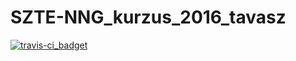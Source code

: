 # SZTE-NNG_kurzus_2016_tavasz

[![travis-ci_badget](https://travis-ci.org/DO-HW/dummy-go-lib.svg?branch=master)](https://travis-ci.org/DO-HW/dummy-go-lib)

